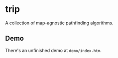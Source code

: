 # trip

A collection of map-agnostic pathfinding algorithms.

## Demo

There's an unfinished demo at `demo/index.htm`.